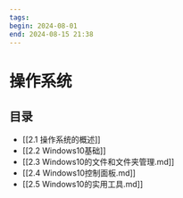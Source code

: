 ```yaml
---
tags: 
begin: 2024-08-01
end: 2024-08-15 21:38
---
```

# 操作系统

## 目录

- [[2.1 操作系统的概述]]
- [[2.2 Windows10基础]]
- [[2.3 Windows10的文件和文件夹管理.md]]
- [[2.4 Windows10控制面板.md]]
- [[2.5 Windows10的实用工具.md]]